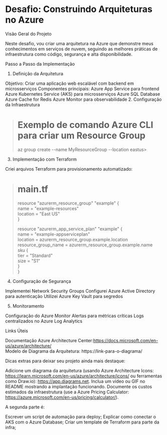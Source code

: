 <h1>Desafio: Construindo Arquiteturas no Azure</h1>
Visão Geral do Projeto

Neste desafio, vou criar uma arquitetura na Azure que demonstre meus conhecimentos em serviços de nuvem, seguindo as melhores práticas de infraestrutura como código, segurança e alta disponibilidade.

Passo a Passo da Implementação

1. Definição da Arquitetura

Objetivo: Criar uma aplicação web escalável com backend em microsserviços
Componentes principais:
Azure App Service para frontend
Azure Kubernetes Service (AKS) para microsserviços
Azure SQL Database
Azure Cache for Redis
Azure Monitor para observabilidade
2. Configuração da Infraestrutura
># Exemplo de comando Azure CLI para criar um Resource Group
>az group create --name MyResourceGroup --location eastus>
3. Implementação com Terraform

Criei arquivos Terraform para provisionamento automatizado:
># main.tf
>resource "azurerm_resource_group" "example" {<br>
  name     = "example-resources"<br>
  location = "East US"<br>
}<br>
>
>resource "azurerm_app_service_plan" "example" {<br>
  name                = "example-appserviceplan"<br>
  location            = azurerm_resource_group.example.location<br>
  resource_group_name = azurerm_resource_group.example.name<br>
  sku {<br>
    tier = "Standard"<br>
    size = "S1"<br>
  }<br>
}<br>
>

4. Configuração de Segurança

Implementei Network Security Groups
Configurei Azure Active Directory para autenticação
Utilizei Azure Key Vault para segredos<br>

5. Monitoramento

Configuração do Azure Monitor
Alertas para métricas críticas
Logs centralizados no Azure Log Analytics

Links Úteis

Documentação Azure Architecture Center:https://docs.microsoft.com/en-us/azure/architecture/ <br>
Modelo de Diagrama da Arquitetura: https://link-para-o-diagrama/

Dicas extras para deixar seu projeto ainda mais destaque:

Adicione um diagrama da arquitetura (usando Azure Architecture Icons: https://learn.microsoft.com/en-us/azure/architecture/icons/ ou ferramentas como Draw.io): https://app.diagrams.net.
Inclua um vídeo ou GIF no README mostrando a implantação funcionando.
Documente os custos estimados da infraestrutura (use a Azure Pricing Calculator: https://azure.microsoft.com/en-us/pricing/calculator/).

A segunda parte é:

Escrever um script de automação para deploy;
Explicar como conectar o AKS com o Azure Database;
Criar um template de Terraform para parte da infra;





